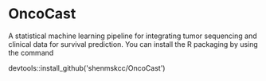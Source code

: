 # OncoCast
A statistical machine learning pipeline for integrating tumor sequencing and clinical data for survival prediction.
You can install the R packaging by using the command

devtools::install_github('shenmskcc/OncoCast')
